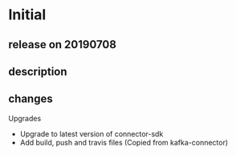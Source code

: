 # Initial

## release on 20190708
## description
## changes
Upgrades

* Upgrade to latest version of connector-sdk
* Add build, push and travis files (Copied from kafka-connector)

